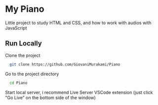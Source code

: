 # My Piano

Little project to study HTML and CSS, and how to work with audios with JavaScript

## Run Locally

Clone the project

```bash
  git clone https://github.com/GiovaniMurakami/Piano
```

Go to the project directory

```bash
  cd Piano
```
Start local server, i recommend Live Server VSCode extension (just click "Go Live" on the bottom side of the window)
